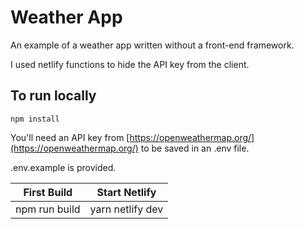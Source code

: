 # Weather App

An example of a weather app written without a front-end framework.

I used netlify functions to hide the API key from the client. 

## To run locally

```npm install```

You'll need an API key from [https://openweathermap.org/](https://openweathermap.org/) to be saved in an .env file.

.env.example is provided. 

First Build  | Start Netlify
------------- | -------------
npm run build | yarn netlify dev

